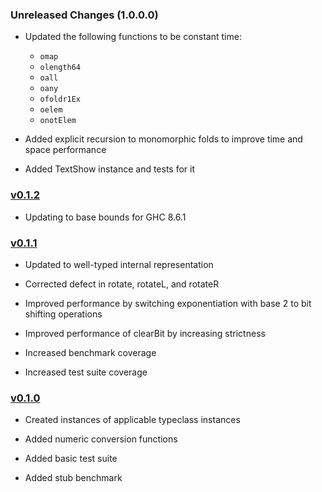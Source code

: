 ### Unreleased Changes (1.0.0.0)

  * Updated the following functions to be constant time:
    * `omap`
    * `olength64`
    * `oall`
    * `oany`
    * `ofoldr1Ex`
    * `oelem`
    * `onotElem`

  * Added explicit recursion to monomorphic folds to improve time and space performance

  * Added TextShow instance and tests for it


### [v0.1.2][1]

  * Updating to base bounds for GHC 8.6.1


### [v0.1.1][1]

  * Updated to well-typed internal representation

  * Corrected defect in rotate, rotateL, and rotateR

  * Improved performance by switching exponentiation with base 2 to bit shifting operations

  * Improved performance of clearBit by increasing strictness

  * Increased benchmark coverage

  * Increased test suite coverage


### [v0.1.0][0]

  * Created instances of applicable typeclass instances

  * Added numeric conversion functions

  * Added basic test suite

  * Added stub benchmark


[0]: https://github.com/recursion-ninja/bv-little/tree/v0.1.0
[1]: https://github.com/recursion-ninja/bv-little/tree/v0.1.1
[2]: https://github.com/recursion-ninja/bv-little/tree/v0.1.2
